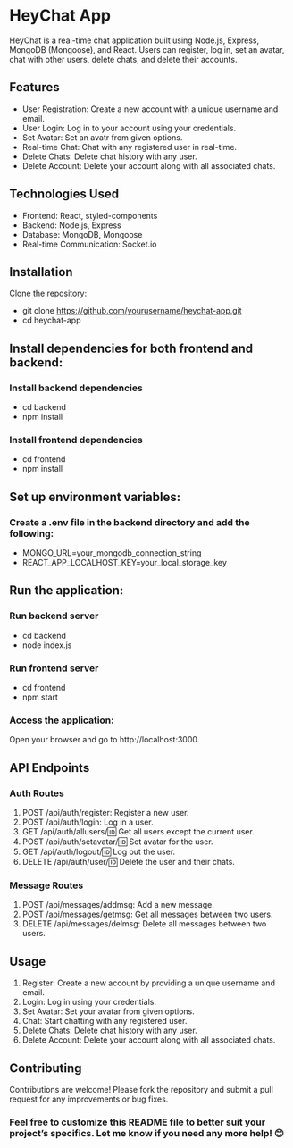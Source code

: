 # HeyChat App
HeyChat is a real-time chat application built using Node.js, Express, MongoDB (Mongoose), and React. Users can register, log in, set an avatar, chat with other users, delete chats, and delete their accounts.

## Features
* User Registration: Create a new account with a unique username and email.
* User Login: Log in to your account using your credentials.
* Set Avatar: Set an avatr from given options.
* Real-time Chat: Chat with any registered user in real-time.
* Delete Chats: Delete chat history with any user.
* Delete Account: Delete your account along with all associated chats.

## Technologies Used
* Frontend: React, styled-components
* Backend: Node.js, Express
* Database: MongoDB, Mongoose
* Real-time Communication: Socket.io

## Installation
Clone the repository:
+ git clone https://github.com/yourusername/heychat-app.git
+ cd heychat-app

## Install dependencies for both frontend and backend:
### Install backend dependencies
+ cd backend
+ npm install

### Install frontend dependencies
+ cd frontend
+ npm install

## Set up environment variables: 
### Create a .env file in the backend directory and add the following:
- MONGO_URL=your_mongodb_connection_string
- REACT_APP_LOCALHOST_KEY=your_local_storage_key

## Run the application:
### Run backend server
- cd backend
- node index.js

### Run frontend server
- cd frontend
- npm start

### Access the application: 
Open your browser and go to http://localhost:3000.

## API Endpoints
### Auth Routes
1. POST /api/auth/register: Register a new user.
2. POST /api/auth/login: Log in a user.
3. GET /api/auth/allusers/:id: Get all users except the current user.
4. POST /api/auth/setavatar/:id: Set avatar for the user.
5. GET /api/auth/logout/:id: Log out the user.
6. DELETE /api/auth/user/:id: Delete the user and their chats.

### Message Routes
1. POST /api/messages/addmsg: Add a new message.
2. POST /api/messages/getmsg: Get all messages between two users.
3. DELETE /api/messages/delmsg: Delete all messages between two users.

## Usage
1. Register: Create a new account by providing a unique username and email.
2. Login: Log in using your credentials.
3. Set Avatar: Set your avatar from given options.
4. Chat: Start chatting with any registered user.
5. Delete Chats: Delete chat history with any user.
6. Delete Account: Delete your account along with all associated chats.

## Contributing
Contributions are welcome! Please fork the repository and submit a pull request for any improvements or bug fixes.

### Feel free to customize this README file to better suit your project’s specifics. Let me know if you need any more help! 😊
